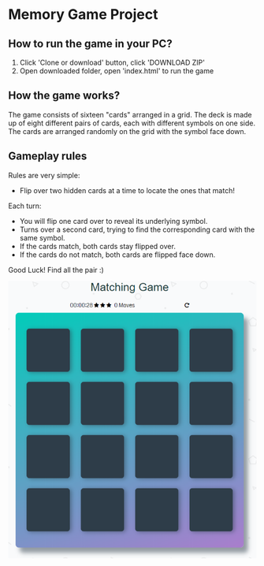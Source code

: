 # Memory Game Project


## How to run the game in your PC?
1. Click 'Clone or download' button, click 'DOWNLOAD ZIP'
2. Open downloaded folder, open 'index.html' to run the game



## How the game works?
The game consists of sixteen "cards" arranged in a grid. The deck is made up of eight different pairs of cards, each with different symbols on one side. The cards are arranged randomly on the grid with the symbol face down.


## Gameplay rules

Rules are very simple:

- Flip over two hidden cards at a time to locate the ones that match!

Each turn:

- You will flip one card over to reveal its underlying symbol.
- Turns over a second card, trying to find the corresponding card with the same symbol.
- If the cards match, both cards stay flipped over.
- If the cards do not match, both cards are flipped face down.

Good Luck! Find all the pair :)


![screenShot](img/gameScreenShot.png)
